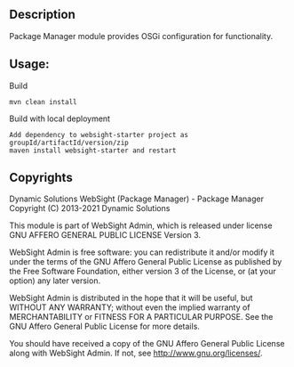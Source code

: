 ## Description

Package Manager module provides OSGi configuration for functionality.

## Usage:

Build
```
mvn clean install
```

Build with local deployment
```
Add dependency to websight-starter project as groupId/artifactId/version/zip
maven install websight-starter and restart 
```

## Copyrights

Dynamic Solutions WebSight (Package Manager) - Package Manager
Copyright (C) 2013-2021 Dynamic Solutions

This module is part of WebSight Admin, which is released under license
GNU AFFERO GENERAL PUBLIC LICENSE Version 3.

WebSight Admin is free software: you can redistribute it and/or modify
it under the terms of the GNU Affero General Public License as
published by the Free Software Foundation, either version 3 of the
License, or (at your option) any later version.

WebSight Admin is distributed in the hope that it will be useful,
but WITHOUT ANY WARRANTY; without even the implied warranty of
MERCHANTABILITY or FITNESS FOR A PARTICULAR PURPOSE.  See the
GNU Affero General Public License for more details.

You should have received a copy of the GNU Affero General Public License
along with WebSight Admin.  If not, see <http://www.gnu.org/licenses/>.
